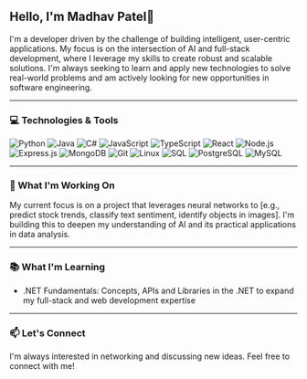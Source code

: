 ##  Hello, I'm Madhav Patel👋

I'm a developer driven by the challenge of building intelligent, user-centric applications. My focus is on the intersection of AI and full-stack development, where I leverage my skills to create robust and scalable solutions. I'm always seeking to learn and apply new technologies to solve real-world problems and am actively looking for new opportunities in software engineering.

---

### 💻 Technologies & Tools

![Python](https://img.shields.io/badge/-Python-3776AB?style=flat&logo=python&logoColor=white)
![Java](https://img.shields.io/badge/-Java-007396?style=flat&logo=java&logoColor=white)
![C#](https://img.shields.io/badge/-C%23-239120?style=flat&logo=c-sharp&logoColor=white)
![JavaScript](https://img.shields.io/badge/-JavaScript-F7DF1E?style=flat&logo=javascript&logoColor=black)
![TypeScript](https://img.shields.io/badge/-TypeScript-007ACC?style=flat&logo=typescript&logoColor=white)
![React](https://img.shields.io/badge/-React-61DAFB?style=flat&logo=react&logoColor=black)
![Node.js](https://img.shields.io/badge/-Node.js-339933?style=flat&logo=node.js&logoColor=white)
![Express.js](https://img.shields.io/badge/-Express.js-000000?style=flat&logo=express&logoColor=white)
![MongoDB](https://img.shields.io/badge/-MongoDB-47A248?style=flat&logo=mongodb&logoColor=white)
![Git](https://img.shields.io/badge/-Git-F1502F?style=flat&logo=git&logoColor=white)
![Linux](https://img.shields.io/badge/-Linux-FCC624?style=flat&logo=linux&logoColor=black)
![SQL](https://img.shields.io/badge/-SQL-4479A1?style=flat&logo=postgresql&logoColor=white)
![PostgreSQL](https://img.shields.io/badge/-PostgreSQL-4169E1?style=flat&logo=postgresql&logoColor=white)
![MySQL](https://img.shields.io/badge/-MySQL-4479A1?style=flat&logo=mysql&logoColor=white)

---

### 🚀 What I'm Working On

My current focus is on a project that leverages neural networks to [e.g., predict stock trends, classify text sentiment, identify objects in images]. I'm building this to deepen my understanding of AI and its practical applications in data analysis.

---

### 📚 What I'm Learning

- .NET Fundamentals: Concepts, APIs and Libraries in the .NET to expand my full-stack and web development expertise

---

### 📫 Let's Connect

I'm always interested in networking and discussing new ideas. Feel free to connect with me!
